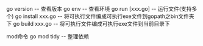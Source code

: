 go version -- 查看版本
go env       -- 查看环境
go run [xxx.go] -- 运行文件(支持多个)
go  install xxx.go -- 将可执行文件编成可执行exe文件到gopath之bin文件夹下
go build xxx.go -- 将可执行文件编成可执行exe文件到当前目录下

mod命令
go mod tidy -- 整理依赖
